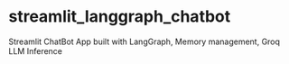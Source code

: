 # streamlit_langgraph_chatbot
Streamlit ChatBot App built with LangGraph, Memory management, Groq LLM Inference
